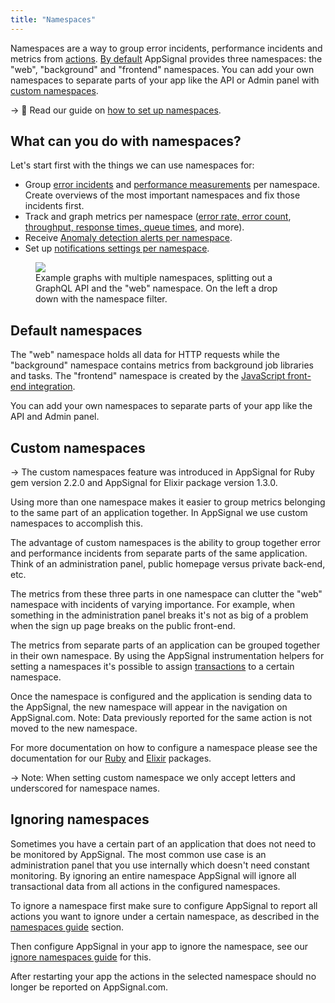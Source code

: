 ```yaml
---
title: "Namespaces"
---
```


Namespaces are a way to group error incidents, performance incidents and metrics from [actions](/appsignal/terminology.html#actions). [By default](#default-namespaces) AppSignal provides three namespaces: the "web", "background" and "frontend" namespaces. You can add your own namespaces to separate parts of your app like the API or Admin panel with [custom namespaces](#custom-namespaces).

-> 📖 Read our guide on [how to set up namespaces](/guides/namespaces.html).

## What can you do with namespaces?

Let's start first with the things we can use namespaces for:

- Group [error incidents](https://appsignal.com/redirect-to/app?to=exceptions) and [performance measurements](https://appsignal.com/redirect-to/app?to=performance) per namespace. Create overviews of the most important namespaces and fix those incidents first.
- Track and graph metrics per namespace ([error rate, error count](https://appsignal.com/redirect-to/app?to=exceptions/graphs), [throughput, response times, queue times](https://appsignal.com/redirect-to/app?to=performance/graphs), and more).
- Receive [Anomaly detection alerts per namespace](/anomaly-detection/).
- Set up [notifications settings per namespace](/application/notification-settings.html).

<figure>
  <img src="/assets/images/screenshots/app_graphs_namespaces.png">
  <figcaption>Example graphs with multiple namespaces, splitting out a GraphQL API and the "web" namespace. On the left a drop down with the namespace filter.</figcaption>
</figure>

## Default namespaces

The "web" namespace holds all data for HTTP requests while the "background" namespace contains metrics from background job libraries and tasks. The "frontend" namespace is created by the [JavaScript front-end integration](/front-end).

You can add your own namespaces to separate parts of your app like the API and Admin panel.

## Custom namespaces

-> The custom namespaces feature was introduced in AppSignal for Ruby gem
   version 2.2.0 and AppSignal for Elixir package version 1.3.0.

Using more than one namespace makes it easier to group metrics belonging to the
same part of an application together. In AppSignal we use custom namespaces to
accomplish this.

The advantage of custom namespaces is the ability to group together error and
performance incidents from separate parts of the same application. Think of an
administration panel, public homepage versus private back-end, etc.

The metrics from these three parts in one namespace can clutter the "web"
namespace with incidents of varying importance. For example, when something in
the administration panel breaks it's not as big of a problem when the sign up
page breaks on the public front-end.

The metrics from separate parts of an application can be grouped together in
their own namespace. By using the AppSignal instrumentation helpers for
setting a namespaces it's possible to assign
[transactions](/appsignal/terminology.html#transactions) to a certain
namespace.

Once the namespace is configured and the application is sending data to the
AppSignal, the new namespace will appear in the navigation on AppSignal.com.
Note: Data previously reported for the same action is not moved to the new
namespace.

For more documentation on how to configure a namespace please see the
documentation for our [Ruby](/ruby/instrumentation/namespaces.html) and
[Elixir](/elixir/instrumentation/namespaces.html) packages.

-> Note: When setting custom namespace we only accept letters and underscored for namespace names.

## Ignoring namespaces

Sometimes you have a certain part of an application that does not need to be monitored by AppSignal. The most common use case is an administration panel that you use internally which doesn't need constant monitoring. By ignoring an entire namespace AppSignal will ignore all transactional data from all actions in the configured namespaces.

To ignore a namespace first make sure to configure AppSignal to report all actions you want to ignore under a certain namespace, as described in the [namespaces guide](/guides/namespace.html) section.

Then configure AppSignal in your app to ignore the namespace, see our [ignore namespaces guide](/guides/filter-data/ignore-namespaces.html) for this.

After restarting your app the actions in the selected namespace should no longer be reported on AppSignal.com.
